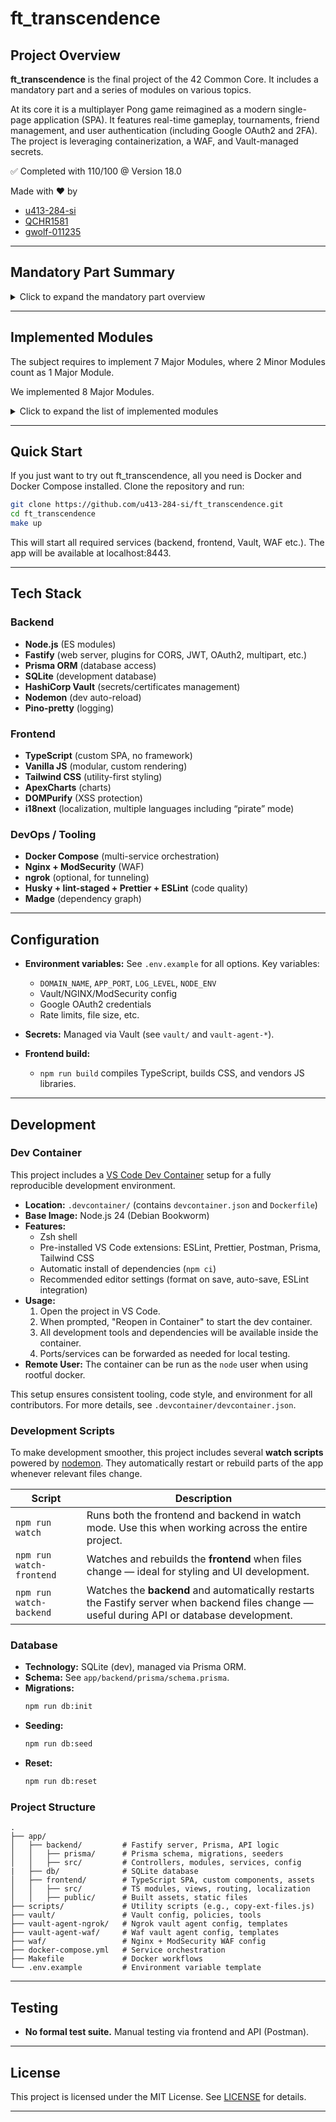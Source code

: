 # ft_transcendence

## Project Overview

**ft_transcendence** is the final project of the 42 Common Core. It includes a
mandatory part and a series of modules on various topics.

At its core it is a multiplayer Pong game reimagined as a modern single-page application (SPA). It features real-time gameplay, tournaments, friend management, and user authentication (including Google OAuth2 and 2FA). The project is leveraging containerization, a WAF, and Vault-managed secrets.

✅ Completed with 110/100 @ Version 18.0

Made with ❤️ by

- [u413-284-si](https://github.com/u413-284-si)
- [QCHR1581](https://github.com/QCHR1581)
- [gwolf-011235](https://github.com/gwolf-011235)

---

## Mandatory Part Summary

<details>
<summary>Click to expand the mandatory part overview</summary>

### 1. Core Goal

- Create a **functional Pong website** where users can:
  - Play a **live Pong match**.
  - Participate in a **tournament system**.
  - **Register aliases** before each tournament.
  - See **matchmaking and next match announcements**.

### 2. Technical Constraints

#### Frontend

- Must be a **Single Page Application (SPA)**.
  - Users can navigate with browser Back/Forward buttons.
- Written in **TypeScript**.
- Works correctly on the **latest stable Firefox**.
- Must **not crash** — no unhandled errors or warnings.

#### Backend

- You may choose:
  - **No backend** (pure frontend logic), or
  - **Pure PHP** backend (**no frameworks**).
    → Frameworks like Fastify are allowed only in later modules.

#### Database

- Not required in the base version.
- If used, must comply with database module rules (e.g. **SQLite**).

#### Containerization

- Must be **fully Dockerized**:
  - Run everything with **one command** (e.g. `docker-compose up`).
  - No manual setup.
  - On rootless Docker systems:
    - Use `/goinfre` for images.
    - Avoid bind mounts (rebuild images instead).

### 3. Game Requirements

#### Pong Game

- **Local multiplayer**: Two players on the same keyboard.
- **Tournament mode**:
  - Players enter **aliases** before starting.
  - Aliases reset each tournament.
  - System handles **matchmaking and announcements**.
- **Game fairness**:
  - Equal paddle speed, same physics for all.
  - AI (if added later) must follow the same rules.
- **Visuals**:
  - Must preserve the **minimalist “original Pong” style**.
  - Enhancements allowed only in optional modules.

#### Libraries

- No libraries that implement Pong or handle all game logic.
- Allowed: small helper utilities (e.g. math, sound, or animation libs).
- You must be able to **justify** any external library choice.

### 4. Security Requirements

| Requirement                        | Description                                                   |
| ---------------------------------- | ------------------------------------------------------------- |
| **Password hashing**               | Hash all stored passwords (e.g. bcrypt, argon2).              |
| **XSS & SQL Injection Protection** | Sanitize and validate all user input.                         |
| **HTTPS**                          | Website and WebSocket connections must use HTTPS/WSS.         |
| **Form validation**                | Validate input on client or server side.                      |
| **Route protection**               | Secure all API routes and endpoints.                          |
| **Secrets management**             | Store API keys, passwords, and tokens in `.env` (gitignored). |

### Summary Checklist

| Category               | Must Have                                                                          |
| ---------------------- | ---------------------------------------------------------------------------------- |
| **Frontend**           | TypeScript SPA, no framework (React/Vue/etc.), works in Firefox, no runtime errors |
| **Game**               | Playable Pong (local multiplayer), fair physics, simple visuals                    |
| **Tournament**         | Alias registration, matchmaking, match announcements                               |
| **Security**           | HTTPS, input validation, password hashing, sanitized routes                        |
| **Containerization**   | Dockerized setup, one-command start                                                |
| **Backend (optional)** | Pure PHP, unless you add the backend module                                        |

</details>

---

## Implemented Modules

The subject requires to implement 7 Major Modules, where 2 Minor Modules count as 1 Major Module.

We implemented 8 Major Modules.

<details>
<summary>Click to expand the list of implemented modules</summary>

### Use a Framework to Build the Backend (Major Module)

- Implemented with **Fastify** (Node.js) as the backend framework.
- Provides a structured, modular API for game logic, authentication, and user data.
- All routes are **secured and validated** according to web security best practices.

### Use a Framework or Toolkit to Build the Frontend (Minor Module)

- Frontend developed in **TypeScript + TailwindCSS**.
- No frontend framework (React/Vue) — uses **vanilla TypeScript + DOM routing**.
- Designed as a **Single Page Application (SPA)** with smooth navigation.
- UI built using custom **modular components**

### Use a Database for the Backend (Minor Module)

- Backend uses **Prisma ORM** with **SQLite**.
- Stores:
  - User data and authentication tokens.
  - Tournament brackets and match results.
  - Player and game statistics.
- Includes **schema validation**.

### Standard User Management, Authentication, Users Across Tournaments (Major Module)

- Implements full **user registration and login** system.
- Supports:
  - Persistent sessions with **JWTs**.
  - Password hashing using **bcrypt**.
  - Unique usernames across tournaments.
- Users can **create tournaments**, track results, add friends and maintain global profiles.

### Implementing a Remote Authentication (Major Module)

- Integrates **Google OAuth2 login** for remote authentication.
- Supports both **Google login** and local account creation.
- Securely handles OAuth callback and token exchange.

### Introduce an AI Opponent (Major Module)

- Adds an **AI-controlled paddle** as an opponent.
- Difficulty levels available (Easy, Normal, Hard).
- AI logic based on **predictive ball trajectory** and **reaction delay**.
- Allows single-player mode with identical physics to multiplayer.

### User and Game Stats Dashboards (Minor Module)

- Includes visual **statistics dashboards** for stats such as
  - Win/loss ratios.
  - Match history.
  - Tournament history.
- Uses **ApexCharts** for chart rendering.
- Fully integrated into the SPA interface with subtabs for categories (Matches, Tournaments, Friends)

### WAF/ModSecurity & HashiCorp Vault Integration (Major Module)

- Adds **ModSecurity (WAF)** in front of the Fastify server for additional protection.
- Hardened configuration to mitigate XSS, CSRF, SQLi, and brute-force attacks.
- **HashiCorp Vault** used for managing sensitive credentials (JWT secrets, API keys).
- Secrets loaded dynamically into the backend at runtime.

### Two-Factor Authentication (2FA) and JWT (Major Module)

- Implements **2FA** using **TOTP** (Time-based One-Time Passwords).
- Users can enable 2FA for enhanced security.
- **JWT-based authentication** with access and refresh tokens.
- Token rotation and expiration management ensure long-term security.

### Supports Multiple Languages (Minor Module)

- Application supports **multi-language UI** with the following languages:
  - English
  - French
  - German
  - Tron (inspired by film TRON)
  - Pirate
- Implemented using **i18next** with **Typescript language files**.
- Language preference stored per user in the database.
- Text dynamically changes without reloading the page.

</details>

---

## Quick Start

If you just want to try out ft_transcendence, all you need is Docker and Docker Compose installed. Clone the repository and run:

```bash
git clone https://github.com/u413-284-si/ft_transcendence.git
cd ft_transcendence
make up
```

This will start all required services (backend, frontend, Vault, WAF etc.). The app will be available at localhost:8443.

---

## Tech Stack

### Backend

- **Node.js** (ES modules)
- **Fastify** (web server, plugins for CORS, JWT, OAuth2, multipart, etc.)
- **Prisma ORM** (database access)
- **SQLite** (development database)
- **HashiCorp Vault** (secrets/certificates management)
- **Nodemon** (dev auto-reload)
- **Pino-pretty** (logging)

### Frontend

- **TypeScript** (custom SPA, no framework)
- **Vanilla JS** (modular, custom rendering)
- **Tailwind CSS** (utility-first styling)
- **ApexCharts** (charts)
- **DOMPurify** (XSS protection)
- **i18next** (localization, multiple languages including “pirate” mode)

### DevOps / Tooling

- **Docker Compose** (multi-service orchestration)
- **Nginx + ModSecurity** (WAF)
- **ngrok** (optional, for tunneling)
- **Husky + lint-staged + Prettier + ESLint** (code quality)
- **Madge** (dependency graph)

---

## Configuration

- **Environment variables:**
  See `.env.example` for all options. Key variables:

  - `DOMAIN_NAME`, `APP_PORT`, `LOG_LEVEL`, `NODE_ENV`
  - Vault/NGINX/ModSecurity config
  - Google OAuth2 credentials
  - Rate limits, file size, etc.

- **Secrets:**
  Managed via Vault (see `vault/` and `vault-agent-*`).

- **Frontend build:**
  - `npm run build` compiles TypeScript, builds CSS, and vendors JS libraries.

---

## Development

### Dev Container

This project includes a [VS Code Dev Container](https://containers.dev/) setup for a fully reproducible development environment.

- **Location:** `.devcontainer/` (contains `devcontainer.json` and `Dockerfile`)
- **Base Image:** Node.js 24 (Debian Bookworm)
- **Features:**
  - Zsh shell
  - Pre-installed VS Code extensions: ESLint, Prettier, Postman, Prisma, Tailwind CSS
  - Automatic install of dependencies (`npm ci`)
  - Recommended editor settings (format on save, auto-save, ESLint integration)
- **Usage:**
  1. Open the project in VS Code.
  2. When prompted, "Reopen in Container" to start the dev container.
  3. All development tools and dependencies will be available inside the container.
  4. Ports/services can be forwarded as needed for local testing.
- **Remote User:** The container can be run as the `node` user when using rootful docker.

This setup ensures consistent tooling, code style, and environment for all contributors. For more details, see `.devcontainer/devcontainer.json`.

### Development Scripts

To make development smoother, this project includes several **watch scripts** powered by [nodemon](https://nodemon.io/).
They automatically restart or rebuild parts of the app whenever relevant files change.

| Script | Description |
|--------|--------------|
| `npm run watch` | Runs both the frontend and backend in watch mode. Use this when working across the entire project. |
| `npm run watch-frontend` | Watches and rebuilds the **frontend** when files change — ideal for styling and UI development. |
| `npm run watch-backend` | Watches the **backend** and automatically restarts the Fastify server when backend files change — useful during API or database development. |

### Database

- **Technology:** SQLite (dev), managed via Prisma ORM.
- **Schema:** See `app/backend/prisma/schema.prisma`.
- **Migrations:**
  ```bash
  npm run db:init
  ```
- **Seeding:**
  ```bash
  npm run db:seed
  ```
- **Reset:**
  ```bash
  npm run db:reset
  ```

### Project Structure

```
.
├── app/
│   ├── backend/         # Fastify server, Prisma, API logic
│   │   ├── prisma/      # Prisma schema, migrations, seeders
│   │   ├── src/         # Controllers, modules, services, config
|   ├── db/              # SQLite database
│   ├── frontend/        # TypeScript SPA, custom components, assets
│   │   ├── src/         # TS modules, views, routing, localization
│   │   ├── public/      # Built assets, static files
├── scripts/             # Utility scripts (e.g., copy-ext-files.js)
├── vault/               # Vault config, policies, tools
├── vault-agent-ngrok/   # Ngrok vault agent config, templates
├── vault-agent-waf/     # Waf vault agent config, templates
├── waf/                 # Nginx + ModSecurity WAF config
├── docker-compose.yml   # Service orchestration
├── Makefile             # Docker workflows
└── .env.example         # Environment variable template
```

---

## Testing

- **No formal test suite.**
  Manual testing via frontend and API (Postman).

---

## License

This project is licensed under the MIT License. See [LICENSE](LICENSE) for details.

---
